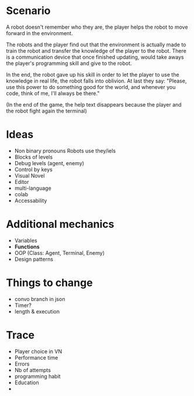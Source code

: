 # Scenario
A robot doesn't remember who they are, the player helps the robot to move forward in the environment.

The robots and the player find out that the environment is actually made to train the robot and transfer the knowledge of the player to the robot. There is a communication device that once finished updating, would take aways the player's programming skill and give to the robot.

In the end, the robot gave up his skill in order to let the player to use the knowledge in real life, the robot falls into oblivion. At last they say: "Please, use this power to do something good for the world, and whenever you code, think of me, I'll always be there."

(In the end of the game, the help text disappears because the player and the robot fight again the terminal)

<!-- # Blocks
- Documents -->

# Ideas
- Non binary pronouns Robots use they/iels
- Blocks of levels
- Debug levels (agent, enemy)
- Control by keys
- Visual Novel
- Editor
- multi-language
- colab
- Accessability

# Additional mechanics
- Variables
- **Functions**
- OOP (Class: Agent, Terminal, Enemy)
- Design patterns


# Things to change
- convo branch in json
- Timer?
- length & execution

# Trace
- Player choice in VN
- Performance time
- Errors
- Nb of attempts
- programming habit
- Education
- 